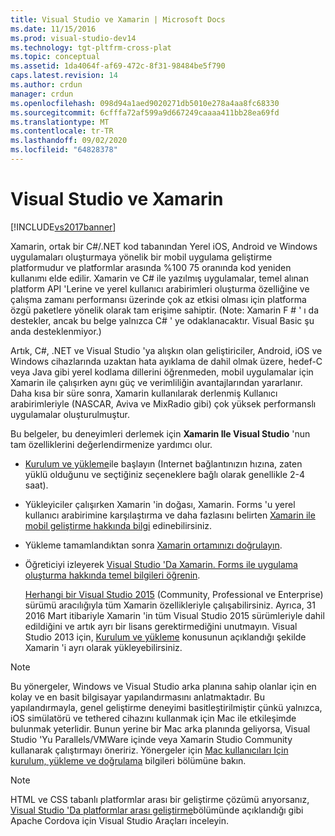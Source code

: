 ```yaml
---
title: Visual Studio ve Xamarin | Microsoft Docs
ms.date: 11/15/2016
ms.prod: visual-studio-dev14
ms.technology: tgt-pltfrm-cross-plat
ms.topic: conceptual
ms.assetid: 1da4064f-af69-472c-8f31-98484be5f790
caps.latest.revision: 14
ms.author: crdun
manager: crdun
ms.openlocfilehash: 098d94a1aed9020271db5010e278a4aa8fc68330
ms.sourcegitcommit: 6cfffa72af599a9d667249caaaa411bb28ea69fd
ms.translationtype: MT
ms.contentlocale: tr-TR
ms.lasthandoff: 09/02/2020
ms.locfileid: "64828378"
---
```

# <a name="visual-studio-and-xamarin"></a>Visual Studio ve Xamarin
[!INCLUDE[vs2017banner](../includes/vs2017banner.md)]

Xamarin, ortak bir C#/.NET kod tabanından Yerel iOS, Android ve Windows uygulamaları oluşturmaya yönelik bir mobil uygulama geliştirme platformudur ve platformlar arasında %100 75 oranında kod yeniden kullanımı elde edilir. Xamarin ve C# ile yazılmış uygulamalar, temel alınan platform API 'Lerine ve yerel kullanıcı arabirimleri oluşturma özelliğine ve çalışma zamanı performansı üzerinde çok az etkisi olması için platforma özgü paketlere yönelik olarak tam erişime sahiptir. (Note: Xamarin F # ' ı da destekler, ancak bu belge yalnızca C# ' ye odaklanacaktır. Visual Basic şu anda desteklenmiyor.)  
  
 Artık, C#, .NET ve Visual Studio 'ya alışkın olan geliştiriciler, Android, iOS ve Windows cihazlarında uzaktan hata ayıklama de dahil olmak üzere, hedef-C veya Java gibi yerel kodlama dillerini öğrenmeden, mobil uygulamalar için Xamarin ile çalışırken aynı güç ve verimliliğin avantajlarından yararlanır. Daha kısa bir süre sonra, Xamarin kullanılarak derlenmiş Kullanıcı arabirimleriyle (NASCAR, Aviva ve MixRadio gibi) çok yüksek performanslı uygulamalar oluşturulmuştur.  
  
 Bu belgeler, bu deneyimleri derlemek için **Xamarin Ile Visual Studio** 'nun tam özelliklerini değerlendirmenize yardımcı olur.  
  
- [Kurulum ve yükleme](../cross-platform/setup-and-install.md)ile başlayın (Internet bağlantınızın hızına, zaten yüklü olduğunu ve seçtiğiniz seçeneklere bağlı olarak genellikle 2-4 saat).  
  
- Yükleyiciler çalışırken Xamarin 'in doğası, Xamarin. Forms 'u yerel kullanıcı arabirimine karşılaştırma ve daha fazlasını belirten [Xamarin ile mobil geliştirme hakkında bilgi](../cross-platform/learn-about-mobile-development-with-xamarin.md) edinebilirsiniz.  
  
- Yükleme tamamlandıktan sonra [Xamarin ortamınızı doğrulayın](../cross-platform/verify-your-xamarin-environment.md).  
  
- Öğreticiyi izleyerek [Visual Studio 'Da Xamarin. Forms ile uygulama oluşturma hakkında temel bilgileri öğrenin](../cross-platform/learn-app-building-basics-with-xamarin-forms-in-visual-studio.md).  
  
  [Herhangi bir Visual Studio 2015](https://www.visualstudio.com/vs-2015-product-editions) (Community, Professional ve Enterprise) sürümü aracılığıyla tüm Xamarin özellikleriyle çalışabilirsiniz. Ayrıca, 31 2016 Mart itibariyle Xamarin 'in tüm Visual Studio 2015 sürümleriyle dahil edildiğini ve artık ayrı bir lisans gerektirmediğini unutmayın. Visual Studio 2013 için, [Kurulum ve yükleme](../cross-platform/setup-and-install.md) konusunun açıklandığı şekilde Xamarin 'i ayrı olarak yükleyebilirsiniz.  
  
> [!NOTE]
> Bu yönergeler, Windows ve Visual Studio arka planına sahip olanlar için en kolay ve en basit bilgisayar yapılandırmasını anlatmaktadır. Bu yapılandırmayla, genel geliştirme deneyimi basitleştirilmiştir çünkü yalnızca, iOS simülatörü ve tethered cihazını kullanmak için Mac ile etkileşimde bulunmak yeterlidir. Bunun yerine bir Mac arka planında geliyorsa, Visual Studio 'Yu Parallels/VMWare içinde veya Xamarin Studio Community kullanarak çalıştırmayı öneririz. Yönergeler için [Mac kullanıcıları Için kurulum, yükleme ve doğrulama](../cross-platform/setup-install-and-verifications-for-mac-users.md) bilgileri bölümüne bakın.  
  
> [!NOTE]
> HTML ve CSS tabanlı platformlar arası bir geliştirme çözümü arıyorsanız, [Visual Studio 'Da platformlar arası geliştirme](../cross-platform/cross-platform-mobile-development-in-visual-studio.md#HTML)bölümünde açıklandığı gibi Apache Cordova için Visual Studio Araçları inceleyin.
